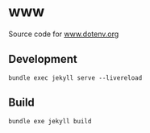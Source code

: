 # www

Source code for www.dotenv.org

## Development

```
bundle exec jekyll serve --livereload
```

## Build

```
bundle exe jekyll build
```
